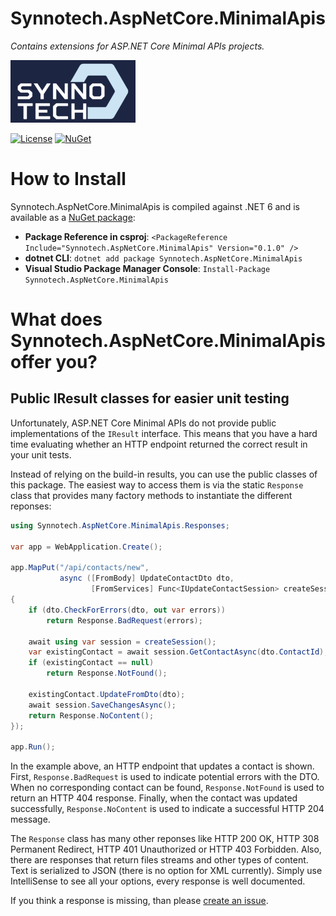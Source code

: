 # Synnotech.AspNetCore.MinimalApis
*Contains extensions for ASP.NET Core Minimal APIs projects.*

[![Synnotech Logo](synnotech-large-logo.png)](https://www.synnotech.de/)

[![License](https://img.shields.io/badge/License-MIT-green.svg?style=for-the-badge)](https://github.com/Synnotech-AG/Synnotech.AspNetCore.MinimalApis/blob/main/LICENSE)
[![NuGet](https://img.shields.io/badge/NuGet-0.1.0-blue.svg?style=for-the-badge)](https://www.nuget.org/packages/Synnotech.AspNetCore.MinimalApis/)

# How to Install

Synnotech.AspNetCore.MinimalApis is compiled against .NET 6 and is available as a [NuGet package](https://www.nuget.org/packages/Synnotech.AspNetCore.MinimalApis/):

- **Package Reference in csproj**: `<PackageReference Include="Synnotech.AspNetCore.MinimalApis" Version="0.1.0" />`
- **dotnet CLI**: `dotnet add package Synnotech.AspNetCore.MinimalApis`
- **Visual Studio Package Manager Console**: `Install-Package Synnotech.AspNetCore.MinimalApis`

# What does Synnotech.AspNetCore.MinimalApis offer you?

## Public IResult classes for easier unit testing

Unfortunately, ASP.NET Core Minimal APIs do not provide public implementations of the `IResult` interface. This means that you have a hard time evaluating whether an HTTP endpoint returned the correct result in your unit tests.

Instead of relying on the build-in results, you can use the public classes of this package. The easiest way to access them is via the static `Response` class that provides many factory methods to instantiate the different reponses:

```csharp
using Synnotech.AspNetCore.MinimalApis.Responses;

var app = WebApplication.Create();

app.MapPut("/api/contacts/new",
           async ([FromBody] UpdateContactDto dto,
                  [FromServices] Func<IUpdateContactSession> createSession) => 
{
    if (dto.CheckForErrors(dto, out var errors))
        return Response.BadRequest(errors);
    
    await using var session = createSession();
    var existingContact = await session.GetContactAsync(dto.ContactId);
    if (existingContact == null)
        return Response.NotFound();
    
    existingContact.UpdateFromDto(dto);
    await session.SaveChangesAsync();
    return Response.NoContent();
});

app.Run();
```

In the example above, an HTTP endpoint that updates a contact is shown. First, `Response.BadRequest` is used to indicate potential errors with the DTO. When no corresponding contact can be found, `Response.NotFound` is used to return an HTTP 404 response. Finally, when the contact was updated successfully, `Response.NoContent` is used to indicate a successful HTTP 204 message.

The `Response` class has many other reponses like HTTP 200 OK, HTTP 308 Permanent Redirect, HTTP 401 Unauthorized or HTTP 403 Forbidden. Also, there are responses that return files streams and other types of content. Text is serialized to JSON (there is no option for XML currently). Simply use IntelliSense to see all your options, every response is well documented. 

If you think a response is missing, than please [create an issue](https://github.com/Synnotech-AG/Synnotech.AspNetCore.MinimalApis/issues).
